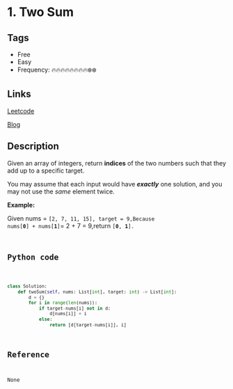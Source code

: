 # 1. Two Sum

## Tags

- Free
- Easy
- Frequency: :fire::fire::fire::fire::fire::fire::fire::fire::snowflake::snowflake:

## Links

[Leetcode](https://leetcode.com/problems/two-sum/description/)

[Blog](http://206.81.6.248:12306/leetcode/two-sum/description)

## Description

Given an array of integers, return <strong>indices</strong> of the two numbers such that they add up to a specific target.

You may assume that each input would have <strong><em>exactly</em></strong> one solution, and you may not use the <em>same</em> element twice.

<strong>Example:</strong>

Given nums = <code>[2, 7, 11, 15], target = 9,Because nums[<strong>0</strong>] + nums[<strong>1</strong>]</code>= 2 + 7 = 9,return <code>[<strong>0</strong>, <strong>1</strong>].

## Python code

```python

class Solution:
    def twoSum(self, nums: List[int], target: int) -> List[int]:
        d = {}
        for i in range(len(nums)):
            if target-nums[i] not in d:
                d[nums[i]] = i
            else:
                return [d[target-nums[i]], i]

```



## Reference

None
